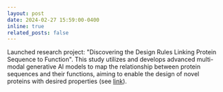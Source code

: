 ```yaml
---
layout: post
date: 2024-02-27 15:59:00-0400
inline: true
related_posts: false
---
```


Launched research project: "Discovering the Design Rules Linking Protein Sequence to Function". This study utilizes and develops advanced multi-modal generative AI models to map the relationship between protein sequences and their functions, aiming to enable the design of novel proteins with desired properties (see [link](https://datascience.uchicago.edu/research/discovering-the-design-rules-linking-protein-sequence-to-function/)).


